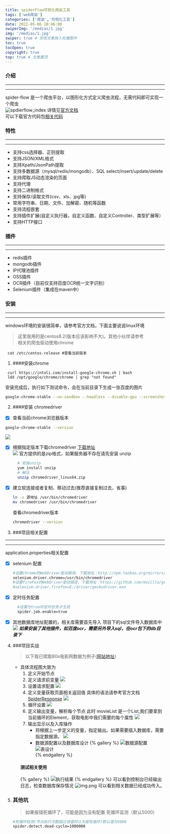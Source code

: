 ```yaml
---
title: spiderFlow可视化爬虫工具
tags: ['web爬虫']
categories: ['爬虫','可视化工具']
date: 2022-05-06 10:46:00
swiperImg: '/medias/1.jpg'
img: '/medias/1.jpg'
swiper: true # 将改文章放入轮播图中
toc: true
tocOpen: true 
copyright: true
top: true # 文章置顶
---
```


### **介绍**
---
---
spider-flow 是一个爬虫平台，以图形化方式定义爬虫流程，无需代码即可实现一个爬虫  
![spdierflow_index](https://raw.githubusercontent.com/JsonandSesson/blog-img/main/spdierflow_index.png)
详情见[官方文档](https://www.spiderflow.org/changelog.html)  
可以下载官方代码包[相关代码](https://github.com/ssssssss-team/spider-flow)
### **特性**
---
--- 
+ 支持css选择器、正则提取
+ 支持JSON/XML格式
+ 支持Xpath/JsonPath提取
+ 支持多数据源（mysql/redis/mongodb）、SQL select/insert/update/delete
+ 支持爬取JS动态渲染的页面
+ 支持代理
+ 支持二进制格式
+ 支持保存/读取文件(csv、xls、jpg等)
+ 常用字符串、日期、文件、加解密、随机等函数
+ 支持流程嵌套
+ 支持插件扩展(自定义执行器，自定义函数、自定义Controller、类型扩展等）
+ 支持HTTP接口

### **插件**
---
--- 
+ redis插件
+ mongodb插件
+ IP代理池插件
+ OSS插件
+ OCR插件（目前仅支持百度OCR统一文字识别）
+ Selenium插件（集成在maven中）

### **安装**
---
---
windows环境的安装很简单，请参考官方文档，下面主要说说linux环境
> 这里我用的是centos8.2(版本应该影响不大)。其他小伙伴请参考  
> 相关的爬虫驱动使用chrome
```
 cat /etc/centos-release #查看当前版本
```

1. ####安装chrome
```
 curl https://intoli.com/install-google-chrome.sh | bash
 ldd /opt/google/chrome/chrome | grep "not found"
```
安装完成后，执行如下测试命令，会在当前目录下生成一张百度的图片
```bash
google-chrome-stable --no-sandbox --headless --disable-gpu --screenshot https://www.baidu.com/
```

2. ####安装 chromedriver
- [x] 查看当前chrome浏览器版本 
 ```bash
 google-chrome-stable --version
 ```
![](https://raw.githubusercontent.com/JsonandSesson/blog-img/main/spriderflow_chrome_version.png)
- [x] 根据指定版本下载chromedriver
  [下载地址](https://registry.npmmirror.com/binary.html?path=chromedriver/)  
  ![](https://raw.githubusercontent.com/JsonandSesson/blog-img/main/chromedrive.png)
  官方提供的是zip格式，如果服务器不存在请先安装 unzip
   ```bash
     # 安装unzip
     yum install unzip
     # 解压
     unzip chromedriver_linux64.zip
   ```
- [x] 建立软连接或者复制、移动过去(推荐直接复制过去，省事)
     ```bash
     ln -s 源地址 /usr/bin/chromedriver
     mv chromedriver /usr/bin/chromedriver
     ```
  查看chromedriver版本
     ```bash
    chromedriver --version
     ```

3. ###项目相关配置
---
---
application.properties相关配置
- [x] selenium 配置
     ```bash
    #设置chrome的WebDriver驱动路径，下载地址：http://npm.taobao.org/mirrors/chromedriver/，注意版本问题
    selenium.driver.chrome=/usr/bin/chromedriver
    #设置fireFox的WebDriver驱动路径，下载地址：https://github.com/mozilla/geckodriver/releases
    #selenium.driver.firefox=E:/driver/geckodriver.exe
     ```

- [x] 定时任务配置
  ```bash
    #设置为true时定时任务才生效
    spider.job.enable=true
  ```

- [x] 其他数据库地址配置的，相关库需要首先导入
  项目下的sql文件导入数据库中
  ![](https://raw.githubusercontent.com/JsonandSesson/blog-img/main/spriderflow_db.png)
  ___如果安装了其他插件，如百度ocr，需要另外导入sql，在ocr包下的db目录下___
  
4. ###项目实战
    > 以下我已爬取80s电影网数据为例子([网站地址](https://www.80dytta.com/movie/0-0-0-0-0-1))
   - 具体流程图大致为  
     1. 定义开始节点
     2. 定义请求前变量
        ![](https://raw.githubusercontent.com/JsonandSesson/blog-img/main/OWRCWS%5DNPYGN%25GINKZV%5D096.png)
     3. 设置请求配置
        ![](https://raw.githubusercontent.com/JsonandSesson/blog-img/main/3%7DDX_KLFO%24WQ%40GNM928%5BL9D.png)
     4. 定义变量获取页面相关返回值
        具体的语法请参考官方文档 [SpiderResponse](https://www.spiderflow.org/classes/spiderresponse.html#element)
        ![](https://raw.githubusercontent.com/JsonandSesson/blog-img/main/684%5B%5B4DZ%5BQYWHFFNLH%28M52G.png)
     5. 循环设置
        ![](https://raw.githubusercontent.com/JsonandSesson/blog-img/main/%25IFL%605%40312%40E2THYP%28X~__K.png)
     6. 定义输出变量，解析每个节点
        此时 movieList 是一个List<Element>,我们要拿到当前循环的Element，获取电影中我们需要的每个属性
        ![](https://raw.githubusercontent.com/JsonandSesson/blog-img/main/%24J~Y1WZW1%5DMAO%246CS%60AU0_2.png)
     7. 输出显示以及入库操作  
        - 将根据上一步定义的变量，指定输出。如果需要插入数据库，需要指定数据源。
        ![](https://raw.githubusercontent.com/JsonandSesson/blog-img/main/ICLR2H2EU07C%24OBZ%5D2C7U%25W.png)
        - 数据源配置以及数据库设计
          {% gallery %}
          ![数据源配置](https://raw.githubusercontent.com/JsonandSesson/blog-img/main/EI6%5DFX%28EE%60EULZT%24%40%7B_~WN5.png)
          ![表设计](https://raw.githubusercontent.com/JsonandSesson/blog-img/main/D%7B%4032VN2L~U9MZ8MSHDE56E.png)  
          {% endgallery %} 
     #### 测试相关使用
     {% gallery %}
        ![执行结果](https://raw.githubusercontent.com/JsonandSesson/blog-img/main/IKQ0%5B1QM%28%7BK%24LY%7B%60%7BN_BHZR.png)
     {% endgallery %}
     可以看到控制台已经输出日志，检查数据库保存情况
     ![img.png](https://raw.githubusercontent.com/JsonandSesson/blog-img/main/img.png)
     可以看到相关数据已经成功传入。
5. ### 其他坑
   > 如果报错死循环了，可能是因为没有配置 死循环监测（默认5000）
     ```bash
     #死循环检测(节点执行次数超过该值时认为是死循环)默认值为5000
     spider.detect.dead-cycle=1000000
     ```

